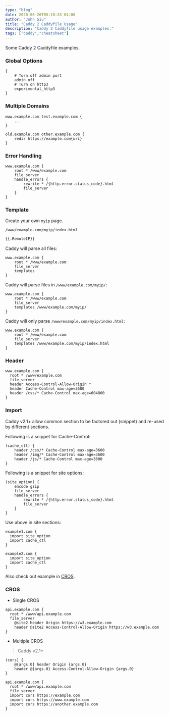 ```yaml
---
type: "blog"
date: 2020-06-26T05:10:33-04:00
author: "John Siu"
title: "Caddy 2 Caddyfile Usage"
description: "Caddy 2 Caddyfile usage examples."
tags: ["caddy","cheatsheet"]
---
```

Some Caddy 2 Caddyfile examples.
<!--more-->

### Global Options

```nginx
{
	# Turn off admin port
	admin off
	# Turn on http3
	experimental_http3
}
```

### Multiple Domains

```nginx
www.example.com test.example.com {
	...
}
```

```nginx
old.example.com other.example.com {
	redir https://example.com{uri}
}
```

### Error Handling

```nginx
www.example.com {
	root * /www/example.com
	file_server
	handle_errors {
		rewrite * /{http.error.status_code}.html
		file_server
	}
}
```

### Template

Create your own `myip` page.

`/www/example.com/myip/index.html`

```html
{{.RemoteIP}}
```

Caddy will parse all files:

```nginx
www.example.com {
	root * /www/example.com
	file_server
	templates
}
```

Caddy will parse files in `/www/example.com/myip/`:

```nginx
www.example.com {
	root * /www/example.com
	file_server
	templates /www/example.com/myip/
}
```

Caddy will only parse `/www/example.com/myip/index.html`:

```nginx
www.example.com {
	root * /www/example.com
	file_server
	templates /www/example.com/myip/index.html
}
```

### Header

```nginx
www.example.com {
  root * /www/example.com
  file_server
  header Access-Control-Allow-Origin *
  header Cache-Control max-age=3600
  header /css/* Cache-Control max-age=604800
}
```

### Import

Caddy v2.1+ allow common section to be factored out (snippet) and re-used by different sections.

Following is a snippet for Cache-Control:

```nginx
(cache_ctl) {
	header /css/* Cache-Control max-age=3600
	header /img/* Cache-Control max-age=3600
	header /js/* Cache-Control max-age=3600
}
```

Following is a snippet for site options:

```nginx
(site_option) {
	encode gzip
	file_server
	handle_errors {
		rewrite * /{http.error.status_code}.html
		file_server
	}
}
```

Use above in site sections:

```nginx
example1.com {
  import site_option
  import cache_ctl
}

example2.com {
  import site_option
  import cache_ctl
}
```

Also check out example in [CROS](#cros).

### CROS

- Single CROS

```nginx
api.example.com {
  root * /www/api.example.com
  file_server
	@site2 header Origin https://w3.example.com
	header @site2 Access-Control-Allow-Origin https://w3.example.com
}
```

- Multiple CROS

> Caddy v2.1+

```nginx
(cors) {
	@{args.0} header Origin {args.0}
	header @{args.0} Access-Control-Allow-Origin {args.0}
}

api.example.com {
  root * /www/api.example.com
  file_server
  import cors https://example.com
  import cors https://www.example.com
  import cors https://another.example.com
}
```